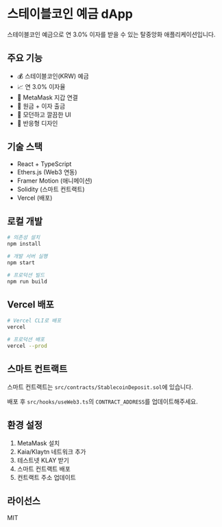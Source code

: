 # 스테이블코인 예금 dApp

스테이블코인 예금으로 연 3.0% 이자를 받을 수 있는 탈중앙화 애플리케이션입니다.

## 주요 기능

- 💰 스테이블코인(KRW) 예금
- 📈 연 3.0% 이자율
- 🔐 MetaMask 지갑 연결
- 💸 원금 + 이자 출금
- 🎨 모던하고 깔끔한 UI
- 📱 반응형 디자인

## 기술 스택

- React + TypeScript
- Ethers.js (Web3 연동)
- Framer Motion (애니메이션)
- Solidity (스마트 컨트랙트)
- Vercel (배포)

## 로컬 개발

```bash
# 의존성 설치
npm install

# 개발 서버 실행
npm start

# 프로덕션 빌드
npm run build
```

## Vercel 배포

```bash
# Vercel CLI로 배포
vercel

# 프로덕션 배포
vercel --prod
```

## 스마트 컨트랙트

스마트 컨트랙트는 `src/contracts/StablecoinDeposit.sol`에 있습니다.

배포 후 `src/hooks/useWeb3.ts`의 `CONTRACT_ADDRESS`를 업데이트해주세요.

## 환경 설정

1. MetaMask 설치
2. Kaia/Klaytn 네트워크 추가
3. 테스트넷 KLAY 받기
4. 스마트 컨트랙트 배포
5. 컨트랙트 주소 업데이트

## 라이선스

MIT